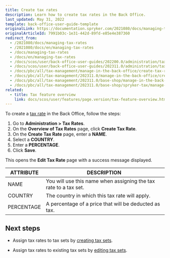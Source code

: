 ```yaml
---
title: Create tax rates
description: Learn how to create tax rates in the Back Office.
last_updated: May 31, 2022
template: back-office-user-guide-template
originalLink: https://documentation.spryker.com/2021080/docs/managing-tax-rates
originalArticleId: 7991b03c-1e31-442d-89fd-e85e4e387360
redirect_from:
  - /2021080/docs/managing-tax-rates
  - /2021080/docs/en/managing-tax-rates
  - /docs/managing-tax-rates
  - /docs/en/managing-tax-rates
  - /docs/scos/user/back-office-user-guides/202200.0/administration/tax-rates/managing-tax-rates.html
  - /docs/scos/user/back-office-user-guides/202311.0/administration/tax-rates/managing-tax-rates.html
  - /docs/pbc/all/tax-management/manage-in-the-back-office/create-tax-rates.html
  - /docs/pbc/all/tax-management/202311.0/manage-in-the-back-office/create-tax-rates.html
  - /docs/pbc/all/tax-management/202311.0/base-shop/manage-in-the-back-office/create-tax-rates.html
  - /docs/pbc/all/tax-management/202311.0/base-shop/spryker-tax/manage-in-the-back-office/create-tax-rates.html
related:
  - title: Tax feature overview
    link: docs/scos/user/features/page.version/tax-feature-overview.html
---
```


To create a [tax rate](/docs/scos/user/features/{{site.version}}/tax-feature-overview.html) in the Back Office, follow the steps:

1. Go to **Administration&nbsp;<span aria-label="and then">></span> Tax Rates**.
2. On the **Overview of Tax Rates** page, click **Create Tax Rate**.
3. On the **Create Tax Rate** page, enter a **NAME**.
4. Select a **COUNTRY**.
5. Enter a **PERCENTAGE**.
6. Click **Save**.

This opens the **Edit Tax Rate** page with a success message displayed.

| ATTRIBUTE |DESCRIPTION  |
| --- | --- |
| NAME | You will use this name when assigning the tax rate to a tax set. |
| COUNTRY | The country in which this tax rate will apply. |
| PERCENTAGE | A percentage of a price that will be deducted as tax. |

## Next steps

* Assign tax rates to tax sets by [creating tax sets](/docs/pbc/all/tax-management/{{site.version}}/base-shop/manage-in-the-back-office/create-tax-sets.html).

* Assign tax rates to existing tax sets by [editing tax sets](/docs/pbc/all/tax-management/{{site.version}}/base-shop/manage-in-the-back-office/edit-tax-sets.html).
